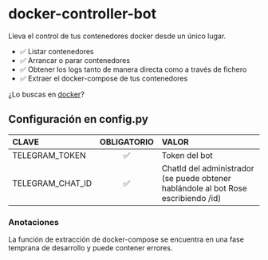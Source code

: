 # docker-controller-bot

Lleva el control de tus contenedores docker desde un único lugar.
 - ✅ Listar contenedores
 - ✅ Arrancar o parar contenedores
 - ✅ Obtener los logs tanto de manera directa como a través de fichero
 - ✅ Extraer el docker-compose de tus contenedores 

¿Lo buscas en [docker](https://hub.docker.com/r/dgongut/docker-controller-bot)?

## Configuración en config.py
                    
| CLAVE  | OBLIGATORIO | VALOR |
|:------------- |:---------------:| :-------------|
|TELEGRAM_TOKEN |✅| Token del bot |
|TELEGRAM_CHAT_ID |✅| ChatId del administrador (se puede obtener hablándole al bot Rose escribiendo /id) | 

### Anotaciones
La función de extracción de docker-compose se encuentra en una fase temprana de desarrollo y puede contener errores.